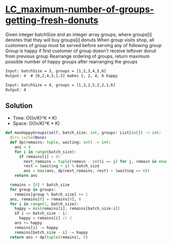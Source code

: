 # [LC_maximum-number-of-groups-getting-fresh-donuts](https://leetcode.com/problems/maximum-number-of-groups-getting-fresh-donuts)

Given integer batchSize and an integer array groups, where groups[i] denotes that they will buy groups[i] donuts
When group visits shop, all customers of group must be served before serving any of following group
Group is happy if first customer of group doesn't receive leftover donut from previous group
Rearrange ordering of groups, return maximum possible number of happy groups after rearranging the groups

```txt
Input: batchSize = 3, groups = [1,2,3,4,5,6]
Output: 4  # [6,2,4,5,1,3] makes 1, 2, 4, 6 happy

Input: batchSize = 4, groups = [1,3,2,5,2,2,1,6]
Output: 4
```

## Solution

* Time: O((n/K)^K * K)
* Space: O((n/K)^K * K)

```py
def maxHappyGroups(self, batch_size: int, groups: List[int]) -> int:
  @lru_cache(None)
  def dp(remains: tuple, waiting: int) -> int:
    ans = 0
    for i in range(batch_size):
      if remains[i] > 0:
        next_remains = tuple(remain - int(i == j) for j, remain in enumerate(remains))
        rest = (waiting + i) % batch_size
        ans = max(ans, dp(next_remains, rest) + (waiting == 0))
    return ans

  remains = [0] * batch_size
  for group in groups:
    remains[group % batch_size] += 1
  ans, remains[0] = remains[0], 0
  for i in range(1, batch_size):
    happy = min(remains[i], remains[batch_size-i])
    if i == batch_size - i:
      happy = remains[i] // 2
    ans += happy
    remains[i] -= happy
    remains[batch_size - i] -= happy
  return ans + dp(tuple(remains), 0)
```
